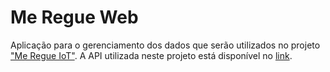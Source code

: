 # Me Regue Web

Aplicação para o gerenciamento dos dados que serão utilizados no projeto ["Me Regue IoT"](https://github.com/juliafealves/me_regue-iot).
A API utilizada neste projeto está disponível no [link](https://github.com/juliafealves/me_regue-api).
